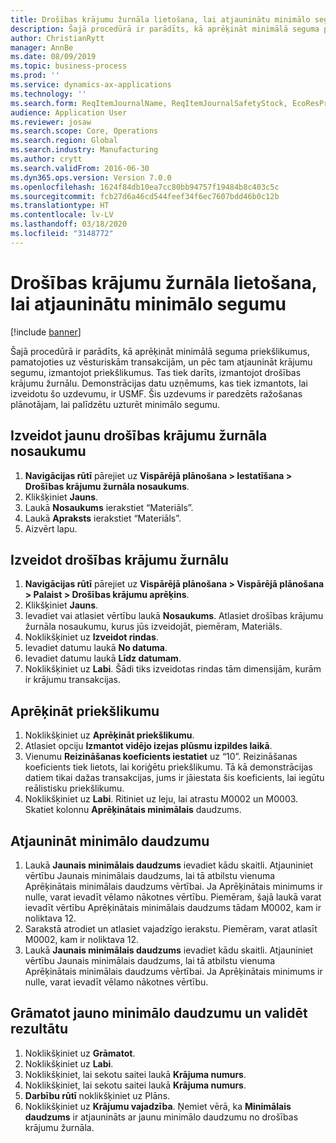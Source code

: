 ```yaml
---
title: Drošības krājumu žurnāla lietošana, lai atjauninātu minimālo segumu
description: Šajā procedūrā ir parādīts, kā aprēķināt minimālā seguma priekšlikumus, pamatojoties uz vēsturiskām transakcijām, un pēc tam atjaunināt krājumu segumu, izmantojot priekšlikumus.
author: ChristianRytt
manager: AnnBe
ms.date: 08/09/2019
ms.topic: business-process
ms.prod: ''
ms.service: dynamics-ax-applications
ms.technology: ''
ms.search.form: ReqItemJournalName, ReqItemJournalSafetyStock, EcoResProductInformationDialog, EcoResProductDetailsExtended, ReqItemTable
audience: Application User
ms.reviewer: josaw
ms.search.scope: Core, Operations
ms.search.region: Global
ms.search.industry: Manufacturing
ms.author: crytt
ms.search.validFrom: 2016-06-30
ms.dyn365.ops.version: Version 7.0.0
ms.openlocfilehash: 1624f84db10ea7cc80bb94757f19484b8c403c5c
ms.sourcegitcommit: fcb27d6a46cd544feef34f6ec7607bdd46b0c12b
ms.translationtype: HT
ms.contentlocale: lv-LV
ms.lasthandoff: 03/18/2020
ms.locfileid: "3148772"
---
```

# <a name="use-the-safety-stock-journal-to-update-minimum-coverage"></a>Drošības krājumu žurnāla lietošana, lai atjauninātu minimālo segumu

[!include [banner](../../includes/banner.md)]

Šajā procedūrā ir parādīts, kā aprēķināt minimālā seguma priekšlikumus, pamatojoties uz vēsturiskām transakcijām, un pēc tam atjaunināt krājumu segumu, izmantojot priekšlikumus. Tas tiek darīts, izmantojot drošības krājumu žurnālu. Demonstrācijas datu uzņēmums, kas tiek izmantots, lai izveidotu šo uzdevumu, ir USMF. Šis uzdevums ir paredzēts ražošanas plānotājam, lai palīdzētu uzturēt minimālo segumu.


## <a name="create-a-new-safety-stock-journal-name"></a>Izveidot jaunu drošības krājumu žurnāla nosaukumu
1. **Navigācijas rūtī** pārejiet uz **Vispārējā plānošana > Iestatīšana > Drošības krājumu žurnāla nosaukums**.
2. Klikšķiniet **Jauns**.
3. Laukā **Nosaukums** ierakstiet “Materiāls”.
4. Laukā **Apraksts** ierakstiet “Materiāls”.
5. Aizvērt lapu.

## <a name="create-a-safety-stock-journal"></a>Izveidot drošības krājumu žurnālu
1. **Navigācijas rūtī** pārejiet uz **Vispārējā plānošana > Vispārējā plānošana > Palaist > Drošības krājumu aprēķins**.
2. Klikšķiniet **Jauns**.
3. Ievadiet vai atlasiet vērtību laukā **Nosaukums**. Atlasiet drošības krājumu žurnāla nosaukumu, kurus jūs izveidojāt, piemēram, Materiāls.  
4. Noklikšķiniet uz **Izveidot rindas**.
5. Ievadiet datumu laukā **No datuma**.  
6. Ievadiet datumu laukā **Līdz datumam**.
7. Noklikšķiniet uz **Labi**. Šādi tiks izveidotas rindas tām dimensijām, kurām ir krājumu transakcijas.  

## <a name="calculate-proposal"></a>Aprēķināt priekšlikumu
1. Noklikšķiniet uz **Aprēķināt priekšlikumu**.
2. Atlasiet opciju **Izmantot vidējo izejas plūsmu izpildes laikā**.
3. Vienumu **Reizināšanas koeficients iestatiet** uz “10”. Reizināšanas koeficients tiek lietots, lai koriģētu priekšlikumu. Tā kā demonstrācijas datiem tikai dažas transakcijas, jums ir jāiestata šis koeficients, lai iegūtu reālistisku priekšlikumu.  
4. Noklikšķiniet uz **Labi**. Ritiniet uz leju, lai atrastu M0002 un M0003. Skatiet kolonnu **Aprēķinātais minimālais** daudzums.   

## <a name="update-minimum-quantity"></a>Atjaunināt minimālo daudzumu
1. Laukā **Jaunais minimālais daudzums** ievadiet kādu skaitli. Atjauniniet vērtību Jaunais minimālais daudzums, lai tā atbilstu vienuma Aprēķinātais minimālais daudzums vērtībai. Ja Aprēķinātais minimums ir nulle, varat ievadīt vēlamo nākotnes vērtību. Piemēram, šajā laukā varat ievadīt vērtību Aprēķinātais minimālais daudzums tādam M0002, kam ir noliktava 12.  
2. Sarakstā atrodiet un atlasiet vajadzīgo ierakstu. Piemēram, varat atlasīt M0002, kam ir noliktava 12.  
3. Laukā **Jaunais minimālais daudzums** ievadiet kādu skaitli. Atjauniniet vērtību Jaunais minimālais daudzums, lai tā atbilstu vienuma Aprēķinātais minimālais daudzums vērtībai. Ja Aprēķinātais minimums ir nulle, varat ievadīt vēlamo nākotnes vērtību.  

## <a name="post-the-new-minimum-quantity-and-validate-the-result"></a>Grāmatot jauno minimālo daudzumu un validēt rezultātu
1. Noklikšķiniet uz **Grāmatot**.
2. Noklikšķiniet uz **Labi**.
3. Noklikšķiniet, lai sekotu saitei laukā **Krājuma numurs**.
4. Noklikšķiniet, lai sekotu saitei laukā **Krājuma numurs**.
5. **Darbību rūtī** noklikšķiniet uz Plāns.
6. Noklikšķiniet uz **Krājumu vajadzība**. Ņemiet vērā, ka **Minimālais daudzums** ir atjaunināts ar jaunu minimālo daudzumu no drošības krājumu žurnāla.  

